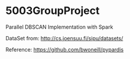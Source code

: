 # 5003GroupProject
Parallel DBSCAN Implementation with Spark

DataSet from: http://cs.joensuu.fi/sipu/datasets/

Reference: https://github.com/bwoneill/pypardis
